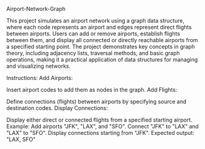 Airport-Network-Graph

This project simulates an airport network using a graph data structure, where each node represents an airport and edges represent direct flights between airports. Users can add or remove airports, establish flights between them, and display all connected or directly reachable airports from a specified starting point. The project demonstrates key concepts in graph theory, including adjacency lists, traversal methods, and basic graph operations, making it a practical application of data structures for managing and visualizing networks.

Instructions:
Add Airports:

Insert airport codes to add them as nodes in the graph.
Add Flights:

Define connections (flights) between airports by specifying source and destination codes.
Display Connections:

Display either direct or connected flights from a specified starting airport.
Example:
Add airports "JFK", "LAX", and "SFO".
Connect "JFK" to "LAX" and "LAX" to "SFO".
Display connections starting from "JFK".
Expected output: "LAX, SFO"

